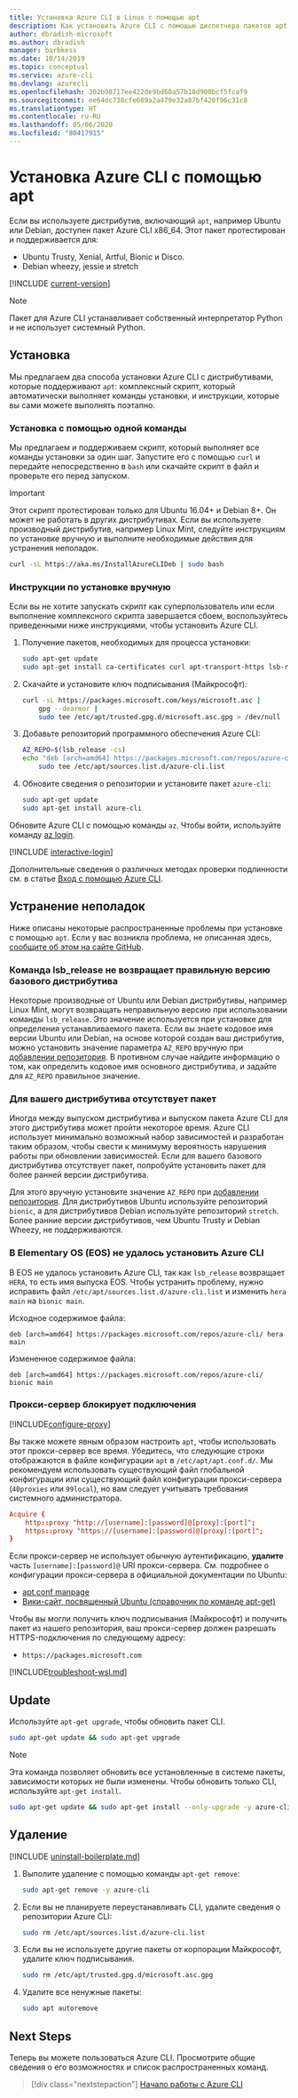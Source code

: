 ```yaml
---
title: Установка Azure CLI в Linux с помощью apt
description: Как установить Azure CLI с помощью диспетчера пакетов apt
author: dbradish-microsoft
ms.author: dbradish
manager: barbkess
ms.date: 10/14/2019
ms.topic: conceptual
ms.service: azure-cli
ms.devlang: azurecli
ms.openlocfilehash: 302b98717ee422de9bd60a57b18d900bcf5fcaf9
ms.sourcegitcommit: ee64dc738cfe689a2a479e32a87bf420f96c31c8
ms.translationtype: HT
ms.contentlocale: ru-RU
ms.lasthandoff: 05/06/2020
ms.locfileid: "80417915"
---
```

# <a name="install-azure-cli-with-apt"></a>Установка Azure CLI с помощью apt

Если вы используете дистрибутив, включающий `apt`, например Ubuntu или Debian, доступен пакет Azure CLI x86_64. Этот пакет протестирован и поддерживается для:

* Ubuntu Trusty, Xenial, Artful, Bionic и Disco.
* Debian wheezy, jessie и stretch

[!INCLUDE [current-version](includes/current-version.md)]

> [!NOTE]
>
> Пакет для Azure CLI устанавливает собственный интерпретатор Python и не использует системный Python.

## <a name="install"></a>Установка

Мы предлагаем два способа установки Azure CLI с дистрибутивами, которые поддерживают `apt`: комплексный скрипт, который автоматически выполняет команды установки, и инструкции, которые вы сами можете выполнять поэтапно.

### <a name="install-with-one-command"></a>Установка с помощью одной команды

Мы предлагаем и поддерживаем скрипт, который выполняет все команды установки за один шаг. Запустите его с помощью `curl` и передайте непосредственно в `bash` или скачайте скрипт в файл и проверьте его перед запуском.

> [!IMPORTANT]
> Этот скрипт протестирован только для Ubuntu 16.04+ и Debian 8+. Он может не работать в других дистрибутивах.
> Если вы используете производный дистрибутив, например Linux Mint, следуйте инструкциям по установке вручную и выполните необходимые действия для устранения неполадок.

```bash
curl -sL https://aka.ms/InstallAzureCLIDeb | sudo bash
```

### <a name="manual-install-instructions"></a>Инструкции по установке вручную

Если вы не хотите запускать скрипт как суперпользователь или если выполнение комплексного скрипта завершается сбоем, воспользуйтесь приведенными ниже инструкциями, чтобы установить Azure CLI.

1. Получение пакетов, необходимых для процесса установки:

    ```bash
    sudo apt-get update
    sudo apt-get install ca-certificates curl apt-transport-https lsb-release gnupg
    ```

2. Скачайте и установите ключ подписывания (Майкрософт):

    ```bash
    curl -sL https://packages.microsoft.com/keys/microsoft.asc |
        gpg --dearmor |
        sudo tee /etc/apt/trusted.gpg.d/microsoft.asc.gpg > /dev/null
    ```

3. <div id="set-release"/>Добавьте репозиторий программного обеспечения Azure CLI:

    ```bash
    AZ_REPO=$(lsb_release -cs)
    echo "deb [arch=amd64] https://packages.microsoft.com/repos/azure-cli/ $AZ_REPO main" |
        sudo tee /etc/apt/sources.list.d/azure-cli.list
    ```

4. Обновите сведения о репозитории и установите пакет `azure-cli`:

    ```bash
    sudo apt-get update
    sudo apt-get install azure-cli
    ```

Обновите Azure CLI с помощью команды `az`. Чтобы войти, используйте команду [az login](/cli/azure/reference-index#az-login).

[!INCLUDE [interactive-login](includes/interactive-login.md)]

Дополнительные сведения о различных методах проверки подлинности см. в статье [Вход с помощью Azure CLI](authenticate-azure-cli.md).

## <a name="troubleshooting"></a>Устранение неполадок

Ниже описаны некоторые распространенные проблемы при установке с помощью `apt`. Если у вас возникла проблема, не описанная здесь, [сообщите об этом на сайте GitHub](https://github.com/Azure/azure-cli/issues).

### <a name="lsb_release-does-not-return-the-correct-base-distribution-version"></a>Команда lsb_release не возвращает правильную версию базового дистрибутива

Некоторые производные от Ubuntu или Debian дистрибутивы, например Linux Mint, могут возвращать неправильную версию при использовании команды `lsb_release`. Это значение используется при установке для определения устанавливаемого пакета. Если вы знаете кодовое имя версии Ubuntu или Debian, на основе которой создан ваш дистрибутив, можно установить значение параметра `AZ_REPO` вручную при [добавлении репозитория](#set-release). В противном случае найдите информацию о том, как определить кодовое имя основного дистрибутива, и задайте для `AZ_REPO` правильное значение.

### <a name="no-package-for-your-distribution"></a>Для вашего дистрибутива отсутствует пакет

Иногда между выпуском дистрибутива и выпуском пакета Azure CLI для этого дистрибутива может пройти некоторое время. Azure CLI использует минимально возможный набор зависимостей и разработан таким образом, чтобы свести к минимуму вероятность нарушения работы при обновлении зависимостей. Если для вашего базового дистрибутива отсутствует пакет, попробуйте установить пакет для более ранней версии дистрибутива.

Для этого вручную установите значение `AZ_REPO` при [добавлении репозитория](#set-release). Для дистрибутивов Ubuntu используйте репозиторий `bionic`, а для дистрибутивов Debian используйте репозиторий `stretch`. Более ранние версии дистрибутивов, чем Ubuntu Trusty и Debian Wheezy, не поддерживаются.

### <a name="elementary-os-eos-fails-to-install-the-azure-cli"></a>В Elementary OS (EOS) не удалось установить Azure CLI

В EOS не удалось установить Azure CLI, так как `lsb_release` возвращает `HERA`, то есть имя выпуска EOS.  Чтобы устранить проблему, нужно исправить файл `/etc/apt/sources.list.d/azure-cli.list` и изменить `hera main` на `bionic main`.

Исходное содержимое файла:

```
deb [arch=amd64] https://packages.microsoft.com/repos/azure-cli/ hera main
```

Измененное содержимое файла:

```
deb [arch=amd64] https://packages.microsoft.com/repos/azure-cli/ bionic main
```

### <a name="proxy-blocks-connection"></a>Прокси-сервер блокирует подключения

[!INCLUDE[configure-proxy](includes/configure-proxy.md)]

Вы также можете явным образом настроить `apt`, чтобы использовать этот прокси-сервер все время. Убедитесь, что следующие строки отображаются в файле конфигурации `apt` в `/etc/apt/apt.conf.d/`. Мы рекомендуем использовать существующий файл глобальной конфигурации или существующий файл конфигурации прокси-сервера (`40proxies` или `99local`), но вам следует учитывать требования системного администратора.

```apt.conf
Acquire {
    http::proxy "http://[username]:[password]@[proxy]:[port]";
    https::proxy "https://[username]:[password]@[proxy]:[port]";
}
```

Если прокси-сервер не использует обычную аутентификацию, __удалите__ часть `[username]:[password]@` URI прокси-сервера. См. подробнее о конфигурации прокси-сервера в официальной документации по Ubuntu:

* [apt.conf manpage](http://manpages.ubuntu.com/manpages/bionic/en/man5/apt.conf.5.html)
* [Вики-сайт, посвященный Ubuntu (справочник по команде apt-get)](https://help.ubuntu.com/community/AptGet/Howto#Setting_up_apt-get_to_use_a_http-proxy)

Чтобы вы могли получить ключ подписывания (Майкрософт) и получить пакет из нашего репозитория, ваш прокси-сервер должен разрешать HTTPS-подключения по следующему адресу:

* `https://packages.microsoft.com`

[!INCLUDE[troubleshoot-wsl.md](includes/troubleshoot-wsl.md)]

## <a name="update"></a>Update

Используйте `apt-get upgrade`, чтобы обновить пакет CLI.

   ```bash
   sudo apt-get update && sudo apt-get upgrade
   ```

> [!NOTE]
> Эта команда позволяет обновить все установленные в системе пакеты, зависимости которых не были изменены.
> Чтобы обновить только CLI, используйте `apt-get install`.
>
> ```bash
> sudo apt-get update && sudo apt-get install --only-upgrade -y azure-cli
> ```

## <a name="uninstall"></a>Удаление

[!INCLUDE [uninstall-boilerplate.md](includes/uninstall-boilerplate.md)]

1. Выполите удаление с помощью команды `apt-get remove`:

    ```bash
    sudo apt-get remove -y azure-cli
    ```

2. Если вы не планируете переустанавливать CLI, удалите сведения о репозитории Azure CLI:

   ```bash
   sudo rm /etc/apt/sources.list.d/azure-cli.list
   ```

3. Если вы не используете другие пакеты от корпорации Майкрософт, удалите ключ подписывания.

    ```bash
    sudo rm /etc/apt/trusted.gpg.d/microsoft.asc.gpg
    ```

4. Удалите все ненужные пакеты:

   ```bash
   sudo apt autoremove
   ```

## <a name="next-steps"></a>Next Steps

Теперь вы можете пользоваться Azure CLI. Просмотрите общие сведения о его возможностях и список распространенных команд.

> [!div class="nextstepaction"]
> [Начало работы с Azure CLI](get-started-with-azure-cli.md)
